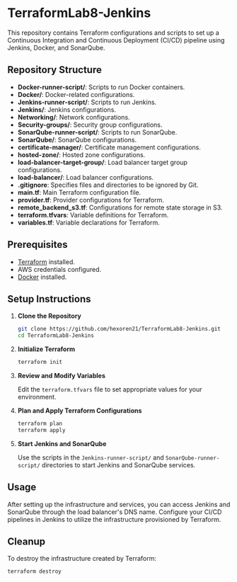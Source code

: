 # TerraformLab8-Jenkins

This repository contains Terraform configurations and scripts to set up a Continuous Integration and Continuous Deployment (CI/CD) pipeline using Jenkins, Docker, and SonarQube.

## Repository Structure

- **Docker-runner-script/**: Scripts to run Docker containers.
- **Docker/**: Docker-related configurations.
- **Jenkins-runner-script/**: Scripts to run Jenkins.
- **Jenkins/**: Jenkins configurations.
- **Networking/**: Network configurations.
- **Security-groups/**: Security group configurations.
- **SonarQube-runner-script/**: Scripts to run SonarQube.
- **SonarQube/**: SonarQube configurations.
- **certificate-manager/**: Certificate management configurations.
- **hosted-zone/**: Hosted zone configurations.
- **load-balancer-target-group/**: Load balancer target group configurations.
- **load-balancer/**: Load balancer configurations.
- **.gitignore**: Specifies files and directories to be ignored by Git.
- **main.tf**: Main Terraform configuration file.
- **provider.tf**: Provider configurations for Terraform.
- **remote_backend_s3.tf**: Configurations for remote state storage in S3.
- **terraform.tfvars**: Variable definitions for Terraform.
- **variables.tf**: Variable declarations for Terraform.

## Prerequisites

- [Terraform](https://www.terraform.io/downloads.html) installed.
- AWS credentials configured.
- [Docker](https://www.docker.com/get-started) installed.

## Setup Instructions

1. **Clone the Repository**

   ```bash
   git clone https://github.com/hexoren21/TerraformLab8-Jenkins.git
   cd TerraformLab8-Jenkins
   ```

2. **Initialize Terraform**

   ```bash
   terraform init
   ```

3. **Review and Modify Variables**

   Edit the `terraform.tfvars` file to set appropriate values for your environment.

4. **Plan and Apply Terraform Configurations**

   ```bash
   terraform plan
   terraform apply
   ```

5. **Start Jenkins and SonarQube**

   Use the scripts in the `Jenkins-runner-script/` and `SonarQube-runner-script/` directories to start Jenkins and SonarQube services.

## Usage

After setting up the infrastructure and services, you can access Jenkins and SonarQube through the load balancer's DNS name. Configure your CI/CD pipelines in Jenkins to utilize the infrastructure provisioned by Terraform.

## Cleanup

To destroy the infrastructure created by Terraform:

```bash
terraform destroy
```